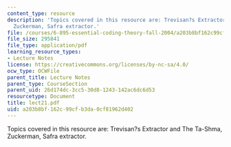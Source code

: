```yaml
---
content_type: resource
description: 'Topics covered in this resource are: Trevisan?s Extractor and The Ta-Shma,
  Zuckerman, Safra extractor.'
file: /courses/6-895-essential-coding-theory-fall-2004/a203b8bf162c99cfb3da0cf81962d402_lect21.pdf
file_size: 295841
file_type: application/pdf
learning_resource_types:
- Lecture Notes
license: https://creativecommons.org/licenses/by-nc-sa/4.0/
ocw_type: OCWFile
parent_title: Lecture Notes
parent_type: CourseSection
parent_uid: 26d174dc-3cc5-30d8-1243-142ac6dc6d53
resourcetype: Document
title: lect21.pdf
uid: a203b8bf-162c-99cf-b3da-0cf81962d402
---
```

Topics covered in this resource are: Trevisan?s Extractor and The Ta-Shma, Zuckerman, Safra extractor.